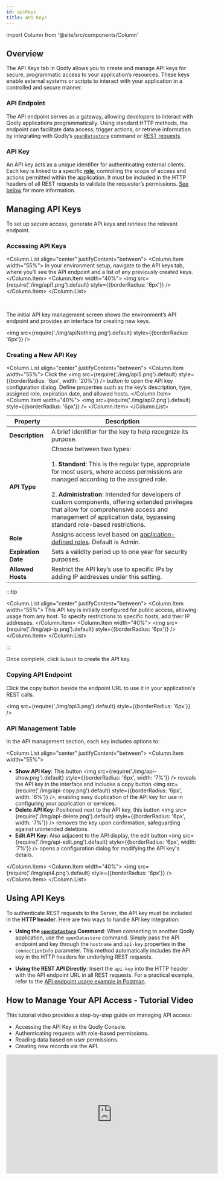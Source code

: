 ```yaml
---
id: apiKeys
title: API Keys
---
```


import Column from '@site/src/components/Column'


## Overview

The API Keys tab in Qodly allows you to create and manage API keys for secure, programmatic access to your application’s resources. These keys enable external systems or scripts to interact with your application in a controlled and secure manner. 


### API Endpoint

The API endpoint serves as a gateway, allowing developers to interact with Qodly applications programmatically. Using standard HTTP methods, the endpoint can facilitate data access, trigger actions, or retrieve information by integrating with Qodly’s [`openDatastore`](../language/commands/openDatastore.md) command or [REST requests](../api/overview.md).

### API Key

An API key acts as a unique identifier for authenticating external clients. Each key is linked to a specific [**role**](../studio/roles/rolesPrivilegesOverview.md), controlling the scope of access and actions permitted within the application. It must be included in the HTTP headers of all REST requests to validate the requester’s permissions. [See below](#using-api-keys) for more information.


## Managing API Keys

To set up secure access, generate API keys and retrieve the relevant endpoint.

### Accessing API Keys

<Column.List align="center" justifyContent="between">
    <Column.Item width="55%">
        In your environment setup, navigate to the API keys tab, where you’ll see the API endpoint and a list of any previously created keys.
    </Column.Item>
    <Column.Item width="40%">
        <img src={require('./img/api1.png').default} style={{borderRadius: '6px'}} />
    </Column.Item>
</Column.List>

<br/>

The initial API key management screen shows the environment’s API endpoint and provides an interface for creating new keys.

<img src={require('./img/apiNothing.png').default} style={{borderRadius: '6px'}} />


### Creating a New API Key

<Column.List align="center" justifyContent="between">
    <Column.Item width="55%">
        Click the <img src={require('./img/api5.png').default} style={{borderRadius: '6px', width: '20%'}} /> button to open the API key configuration dialog. Define properties such as the key’s description, type, assigned role, expiration date, and allowed hosts.
    </Column.Item>
    <Column.Item width="40%">
        <img src={require('./img/api2.png').default} style={{borderRadius: '6px'}} />
    </Column.Item>
</Column.List>


| Property           | Description                                                                                                            |
|--------------------|------------------------------------------------------------------------------------------------------------------------|
| **Description**    | A brief identifier for the key to help recognize its purpose. |
| **API Type** | Choose between two types:<br/><br/>1. **Standard**: This is the regular type, appropriate for most users, where access permissions are managed according to the assigned role.<br/><br/>2. **Administration**: Intended for developers of custom components, offering extended privileges that allow for comprehensive access and management of application data, bypassing standard role-based restrictions. |
| **Role**           | Assigns access level based on [application-defined roles](../studio/roles/rolesPrivilegesOverview.md). Default is Admin. |
| **Expiration Date** | Sets a validity period up to one year for security purposes. |
| **Allowed Hosts**  | Restrict the API key’s use to specific IPs by adding IP addresses under this setting. |


:::tip

<Column.List align="center" justifyContent="between">
    <Column.Item width="55%">
        This API key is initially configured for public access, allowing usage from any host. To specify restrictions to specific hosts, add their IP addresses.
    </Column.Item>
    <Column.Item width="40%">
        <img src={require('./img/api-ip.png').default} style={{borderRadius: '6px'}} />
    </Column.Item>
</Column.List>

:::

Once complete, click `Submit` to create the API key.


### Copying API Endpoint

Click the copy button beside the endpoint URL to use it in your application's REST calls.

<img src={require('./img/api3.png').default} style={{borderRadius: '6px'}} />


### API Management Table

In the API management section, each key includes options to:

<Column.List align="center" justifyContent="between">
    <Column.Item width="55%">
        <ul>
            <li><strong>Show API Key</strong>: This button <img src={require('./img/api-show.png').default} style={{borderRadius: '6px', width: '7%'}} /> reveals the API key in the interface and includes a copy button <img src={require('./img/api-copy.png').default} style={{borderRadius: '6px', width: '6%'}} />, enabling easy duplication of the API key for use in configuring your application or services.<br/></li>
            <li><strong>Delete API Key</strong>: Positioned next to the API key, this button <img src={require('./img/api-delete.png').default} style={{borderRadius: '6px', width: '7%'}} /> removes the key upon confirmation, safeguarding against unintended deletions.<br/></li>
            <li><strong>Edit API Key</strong>: Also adjacent to the API display, the edit button <img src={require('./img/api-edit.png').default} style={{borderRadius: '6px', width: '7%'}} /> opens a configuration dialog for modifying the API key's details.<br/></li>
        </ul>
    </Column.Item>
    <Column.Item width="40%">
        <img src={require('./img/api4.png').default} style={{borderRadius: '6px'}} />
    </Column.Item>
</Column.List>


## Using API Keys

To authenticate REST requests to the Server, the API key must be included in the **HTTP header**. Here are two ways to handle API key integration:

- **Using the [`openDatastore`](../language/commands/openDatastore.md) Command**: When connecting to another Qodly application, use the `openDatastore` command. Simply pass the API endpoint and key through the `hostname` and `api-key` properties in the `connectionInfo` parameter. This method automatically includes the API key in the HTTP headers for underlying REST requests.

- **Using the REST API Directly**: Insert the `api-key` into the HTTP header with the API endpoint URL in all REST requests. For a practical example, refer to the [API endpoint usage example in Postman](../api/overview.md#api-endpoint-usage-example-in-postman).


## How to Manage Your API Access - Tutorial Video

This tutorial video provides a step-by-step guide on managing API access:

- Accessing the API Key in the Qodly Console.
- Authenticating requests with role-based permissions.
- Reading data based on user permissions.
- Creating new records via the API.

<iframe width="560" height="315" src="https://www.youtube.com/embed/0NafveAMEHg?si=JfA7PYZnJYZVdwJ7" title="YouTube video player" frameborder="0" allow="accelerometer; autoplay; clipboard-write; encrypted-media; gyroscope; picture-in-picture; web-share" referrerpolicy="strict-origin-when-cross-origin" allowfullscreen></iframe>
